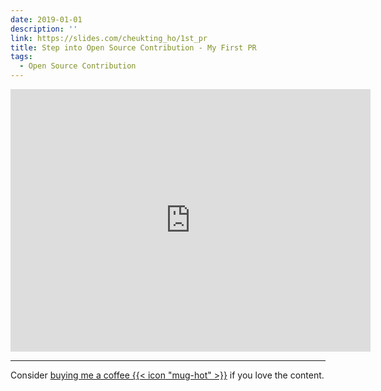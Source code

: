 ```yaml
---
date: 2019-01-01
description: ''
link: https://slides.com/cheukting_ho/1st_pr
title: Step into Open Source Contribution - My First PR
tags:
  - Open Source Contribution
---
```


<iframe src="https://slides.com/cheukting_ho/1st_pr/embed" width="576" height="420" title="Step into Open Source Contribution - My First PR" scrolling="no" frameborder="0" webkitallowfullscreen mozallowfullscreen allowfullscreen></iframe>


---
Consider [buying me a coffee {{< icon "mug-hot" >}}](https://github.com/sponsors/Cheukting) if you love the content.
